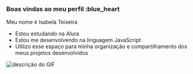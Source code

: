 ### Boas vindas ao meu perfil :blue_heart
Meu nome é Isabela Teixeira

- Estou estudando na Alura
- Estou me desenvolvendo na linguagem JavaScript
- Utilizo esse espaço para minha organização e compartilhamento dos meus projetos desenvolvidos

![descrição do GIF](https://tenor.com/r9dSlA4IFln.gif)
